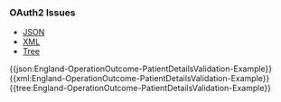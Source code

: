 ### OAuth2 Issues

<div class="nhsd-!t-margin-bottom-6">
  <ul class="nav nav-tabs" role="tablist">
        <li role="presentation" class="active">
            <a href="#JSON" role="tab" data-toggle="tab">JSON</a>
        </li>
         <li role="presentation">
            <a href="#XML" role="tab" data-toggle="tab">XML</a>
        </li>
        <li role="presentation">
            <a href="#Tree" role="tab" data-toggle="tab">Tree</a>
        </li>
  </ul>
    
  <div class="tab-content snippet">
    <div id="JSON" role="tabpanel" class="tab-pane active">
{{json:England-OperationOutcome-PatientDetailsValidation-Example}}
    </div>
    <div id="XML" role="tabpanel" class="tab-pane">
{{xml:England-OperationOutcome-PatientDetailsValidation-Example}}
    </div>
    <div id="Tree" role="tabpanel" class="tab-pane">
{{tree:England-OperationOutcome-PatientDetailsValidation-Example}}
    </div>
  </div>
</div>

